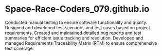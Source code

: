 # Space-Race-Coders_079.github.io

Conducted manual testing to ensure software functionality and quality.
Designed and developed test scenarios and test cases based on project requirements.
Created and maintained detailed bug reports and test summaries for efficient issue tracking and resolution.
Developed and managed Requirements Traceability Matrix (RTM) to ensure comprehensive test coverage.

